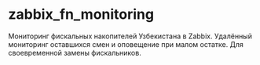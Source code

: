 # zabbix_fn_monitoring
Мониторинг фискальных накопителей Узбекистана в Zabbix. Удалённый мониторинг оставшихся смен и оповещение при малом остатке. Для своевременной замены фискальников.
